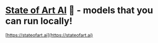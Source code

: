 # [State of Art AI](https://stateofart.ai) 🧩 - models that you can run locally!

[https://stateofart.ai](https://stateofart.ai)